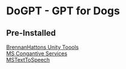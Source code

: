 # DoGPT - GPT for Dogs


## Pre-Installed <br />
[BrennanHattons Unity Toools](https://github.com/bh679/Unity-Tools) <br />
[MS Congantive Services](https://github.com/Azure-Samples/cognitive-services-speech-sdk/blob/master/quickstart/csharp/unity/text-to-speech/README.md) <br />
[MSTextToSpeech](https://github.com/ActiveNick/Unity-Text-to-Speech/tree/master/Assets) <br />

